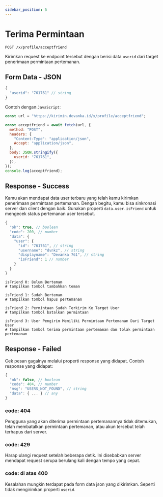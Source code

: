 ```yaml
---
sidebar_position: 5
---
```


# Terima Permintaan

```text title='HTTP(S)'
POST /x/profile/acceptfriend
```

Kirimkan request ke endpoint tersebut dengan berisi data `userid` dari target penerimaan permintaan pertemanan.

## Form Data - JSON

```javascript
{
  "userid": "761761" // string
}
```

Contoh dengan `JavaScript`:

```javascript
const url = "https://kirimin.devanka.id/x/profile/acceptfriend";

const acceptfriend = await fetch(url, {
  method: "POST",
  headers: {
    "Content-Type": "application/json",
    Accept: "application/json",
  },
  body: JSON.stringify({
    userid: "761761",
  }),
});
console.log(acceptfriend);
```

## Response - Success

Kamu akan mendapat data user terbaru yang telah kamu kirimkan penerimaan permintaan pertemanan. Dengan begitu, kamu bisa sinkronasi server dan client dengan baik. Gunakan properti `data.user.isFriend` untuk mengecek status pertemanan user tersebut.

```javascript
{
  "ok": true, // boolean
  "code": 200, // number
  "data": {
    "user": {
      "id": "761761", // string
      "username": "dvnkz", // string
      "displayname": "Devanka 761", // string
      "isFriend": 1 // number
    }
  }
}
```

```text title='Status Pertemanan'
isFriend 0: Belum Berteman
# tampilkan tombol tambahkan teman

isFriend 1: Sudah Berteman
# tampilkan tombol hapus pertemanan

isFriend 2: Permintaan Sudah Terkirim Ke Target User
# tampilkan tombol batalkan permintaan

isFriend 3: User Pengirim Memiliki Permintaan Pertemanan Dari Target User
# tampilkan tombol terima permintaan pertemanan dan tolak permintaan pertemanan
```

## Response - Failed

Cek pesan gagalnya melalui properti response yang didapat. Contoh response yang didapat:

```javascript
{
  "ok": false, // boolean
  "code": 404, // number
  "msg": "USERS_NOT_FOUND", // string
  "data": { ... } // any
}
```

### code: 404

Pengguna yang akan diterima permintaan pertemanannya tidak ditemukan, telah membatalkan permintaan pertemanan, atau akun tersebut telah terhapus dari server.

### code: 429

Harap ulangi request setelah beberapa detik. Ini disebabkan server mendapat request serupa berulang kali dengan tempo yang cepat.

### code: di atas 400

Kesalahan mungkin terdapat pada form data json yang dikirimkan. Seperti tidak mengirimkan properti `userid`.
